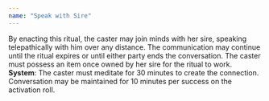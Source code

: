 ```yaml
---
name: "Speak with Sire"
---
```


By enacting this ritual, the caster may join minds with her sire, speaking telepathically with him over any distance. The communication may continue until the ritual expires or until either party ends the conversation. The caster must possess an item once owned by her sire for the ritual to work.<br><b>System</b>: The caster must meditate for 30 minutes to create the connection. Conversation may be maintained for 10 minutes per success on the activation roll.

